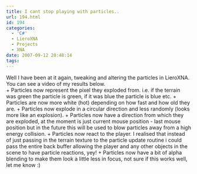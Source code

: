 ```yaml
---
title: I cant stop playing with particles..
url: 194.html
id: 194
categories:
  - 'C#'
  - LieroXNA
  - Projects
  - XNA
date: 2007-09-12 20:48:14
tags:
---
```


<div>Well I have been at it again, tweaking and altering the particles in LieroXNA. You can see a video of my results below.</div>
+ Particles now represent the pixel they exploded from. i.e. if the terrain was green the particle is green, if it was blue the particle is blue etc.
+ Particles are now more white (hot) depending on how fast and how old they are.
+ Particles now explode in a circular direction and less randomly (looks more like an explosion).
+ Particles now have a direction from which they are exploded, at the moment is just current mouse position - last mouse position but in the future this will be used to blow particles away from a high energy collision.
+ Particles now react to the player. I realised that instead of just passing in the terrain texture to the particle update routine i could pass the entire back buffer allowing the player and any other objects in the scene to have particle reactions, yey!
+ Particles now have a bit of alpha blending to make them look a little less in focus, not sure if this works well, let me know :)
<object width="640" height="505"><param name="movie" value="https://www.youtube.com/v/o_QgvZojDyc&amp;hl=en_GB&amp;fs=1?rel=0"></param><param name="allowFullScreen" value="true"></param><param name="allowscriptaccess" value="always"></param><embed src="https://www.youtube.com/v/o_QgvZojDyc&amp;hl=en_GB&amp;fs=1?rel=0" type="application/x-shockwave-flash" allowscriptaccess="always" allowfullscreen="true" width="640" height="505"></embed></object>